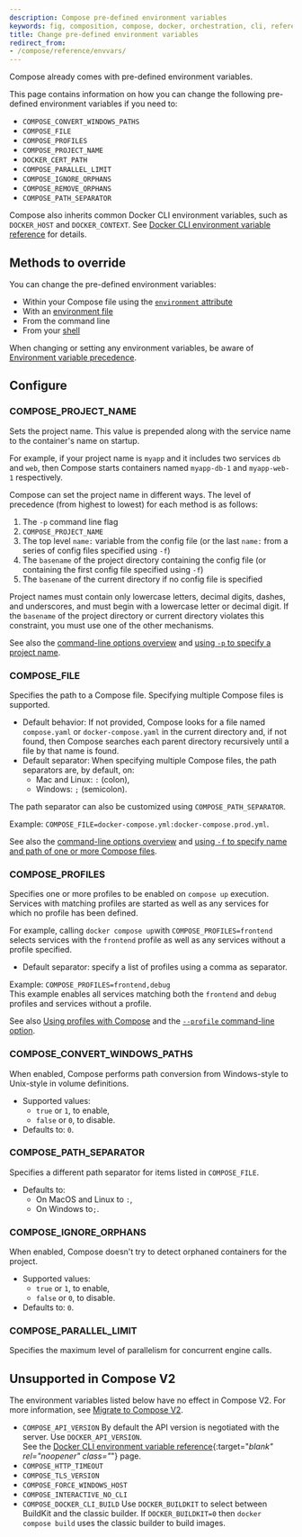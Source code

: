 ```yaml
---
description: Compose pre-defined environment variables
keywords: fig, composition, compose, docker, orchestration, cli, reference
title: Change pre-defined environment variables
redirect_from:
- /compose/reference/envvars/
---
```


Compose already comes with pre-defined environment variables. 

This page contains information on how you can change the following pre-defined environment variables if you need to:

- `COMPOSE_CONVERT_WINDOWS_PATHS`
- `COMPOSE_FILE`
- `COMPOSE_PROFILES`
- `COMPOSE_PROJECT_NAME`
- `DOCKER_CERT_PATH`
- `COMPOSE_PARALLEL_LIMIT`
- `COMPOSE_IGNORE_ORPHANS`
- `COMPOSE_REMOVE_ORPHANS`
- `COMPOSE_PATH_SEPARATOR`

Compose also inherits common Docker CLI environment variables, such as `DOCKER_HOST` and `DOCKER_CONTEXT`. See [Docker CLI environment variable reference](/engine/reference/commandline/cli/#environment-variables) for details.

## Methods to override 

You can change the pre-defined environment variables:
- Within your Compose file using the [`environment` attribute](set-environment-variables.md#use-the-environment-attribute)
- With an [environment file](env-file.md) 
- From the command line
- From your [shell](set-environment-variables.md#substitute-from-the-shell)

When changing or setting any environment variables, be aware of [Environment variable precedence](envvars-precedence.md).

## Configure

### COMPOSE\_PROJECT\_NAME

Sets the project name. This value is prepended along with the service name to
the container's name on startup.

For example, if your project name is `myapp` and it includes two services `db` and `web`, 
then Compose starts containers named `myapp-db-1` and `myapp-web-1` respectively.

Compose can set the project name in different ways. The level of precedence (from highest to lowest) for each method is as follows:

1. The `-p` command line flag 
2. `COMPOSE_PROJECT_NAME`
3. The top level `name:` variable from the config file (or the last `name:` from
  a series of config files specified using `-f`)
4. The `basename` of the project directory containing the config file (or
  containing the first config file specified using `-f`)
5. The `basename` of the current directory if no config file is specified

Project names must contain only lowercase letters, decimal digits, dashes, and
underscores, and must begin with a lowercase letter or decimal digit. If the
`basename` of the project directory or current directory violates this
constraint, you must use one of the other mechanisms.

See also the [command-line options overview](../reference/index.md#command-options-overview-and-help) and [using `-p` to specify a project name](../reference/index.md#use--p-to-specify-a-project-name).

### COMPOSE\_FILE

Specifies the path to a Compose file. Specifying multiple Compose files is supported.

- Default behavior: If not provided, Compose looks for a file named `compose.yaml` or `docker-compose.yaml` in the current directory and, if not found, then Compose searches each parent directory recursively until a file by that name is found.
- Default separator: When specifying multiple Compose files, the path separators are, by default, on:
    * Mac and Linux: `:` (colon),
    * Windows: `;` (semicolon).

The path separator can also be customized using `COMPOSE_PATH_SEPARATOR`.  

Example: `COMPOSE_FILE=docker-compose.yml:docker-compose.prod.yml`.  

See also the [command-line options overview](../reference/index.md#command-options-overview-and-help) and [using `-f` to specify name and path of one or more Compose files](../reference/index.md#use--f-to-specify-name-and-path-of-one-or-more-compose-files).

### COMPOSE\_PROFILES

Specifies one or more profiles to be enabled on `compose up` execution.
Services with matching profiles are started as well as any services for which no profile has been defined.

For example, calling `docker compose up`with `COMPOSE_PROFILES=frontend` selects services with the 
`frontend` profile as well as any services without a profile specified.

* Default separator: specify a list of profiles using a comma as separator.

Example: `COMPOSE_PROFILES=frontend,debug`  
This example enables all services matching both the `frontend` and `debug` profiles and services without a profile.

See also [Using profiles with Compose](../profiles.md) and the [`--profile` command-line option](../reference/index.md#use---profile-to-specify-one-or-more-active-profiles).

### COMPOSE\_CONVERT\_WINDOWS\_PATHS

When enabled, Compose performs path conversion from Windows-style to Unix-style in volume definitions.

* Supported values: 
    * `true` or `1`, to enable,
    * `false` or `0`, to disable.
* Defaults to: `0`.

### COMPOSE\_PATH\_SEPARATOR

Specifies a different path separator for items listed in `COMPOSE_FILE`.

* Defaults to:
    * On MacOS and Linux to `:`,
    * On Windows to`;`.

### COMPOSE\_IGNORE\_ORPHANS

When enabled, Compose doesn't try to detect orphaned containers for the project.

* Supported values: 
    * `true` or `1`, to enable,
    * `false` or `0`, to disable.
* Defaults to: `0`.

### COMPOSE\_PARALLEL\_LIMIT

Specifies the maximum level of parallelism for concurrent engine calls.

## Unsupported in Compose V2

The environment variables listed below have no effect in Compose V2.
For more information, see [Migrate to Compose V2](../migrate.md).

- `COMPOSE_API_VERSION`
    By default the API version is negotiated with the server. Use `DOCKER_API_VERSION`.  
    See the [Docker CLI environment variable reference](../../../engine/reference/commandline/cli/#environment-variables){:target="_blank" rel="noopener" class="_"} page.
- `COMPOSE_HTTP_TIMEOUT`
- `COMPOSE_TLS_VERSION`
- `COMPOSE_FORCE_WINDOWS_HOST`
- `COMPOSE_INTERACTIVE_NO_CLI`
- `COMPOSE_DOCKER_CLI_BUILD`
    Use `DOCKER_BUILDKIT` to select between BuildKit and the classic builder. If `DOCKER_BUILDKIT=0` then `docker compose build` uses the classic builder to build images.
